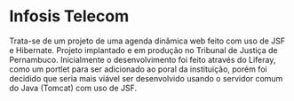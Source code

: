 # Infosis Telecom

Trata-se de um projeto de uma agenda dinâmica web feito com uso de JSF e Hibernate. Projeto implantado e em produção no Tribunal de Justiça de Pernambuco. 
Inicialmente o desenvolvimento foi feito através do Liferay, como um portlet para ser adicionado ao poral da instituição, porém foi decidido que seria mais viável 
ser desenvolvido usando o servidor comum do Java (Tomcat) com uso de JSF.
